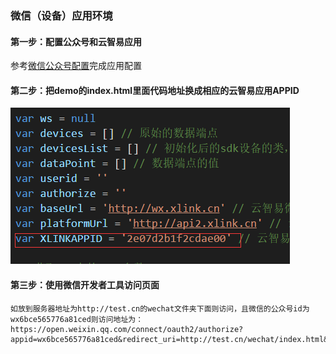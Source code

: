 
### 微信（设备）应用环境
#### 第一步：配置公众号和云智易应用
参考[微信公众号配置](https://docs.xlink.cn/pages/viewpage.action?pageId=4063254)完成应用配置

#### 第二步：把demo的index.html里面代码地址换成相应的云智易应用APPID
![图1](./resource/image/setter.png)


#### 第三步：使用微信开发者工具访问页面
```
如放到服务器地址为http://test.cn的wechat文件夹下面则访问，且微信的公众号id为wx6bce565776a81ced则访问地址为：
https://open.weixin.qq.com/connect/oauth2/authorize?appid=wx6bce565776a81ced&redirect_uri=http://test.cn/wechat/index.html&response_type=code&scope=snsapi_base&state=STATE#wechat_redirect
```
